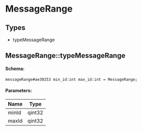 # MessageRange

## Types

* typeMessageRange

## MessageRange::typeMessageRange

#### Schema:

`messageRange#ae30253 min_id:int max_id:int = MessageRange;`

#### Parameters:

|Name|Type|
|----|----|
|minId|qint32|
|maxId|qint32|

